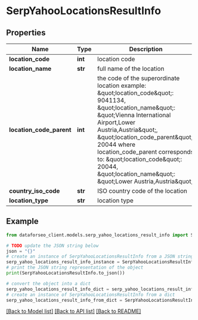 # SerpYahooLocationsResultInfo


## Properties

Name | Type | Description | Notes
------------ | ------------- | ------------- | -------------
**location_code** | **int** | location code | [optional] 
**location_name** | **str** | full name of the location | [optional] 
**location_code_parent** | **int** | the code of the superordinate location example: \&quot;location_code\&quot;: 9041134, \&quot;location_name\&quot;: \&quot;Vienna International Airport,Lower Austria,Austria\&quot;, \&quot;location_code_parent\&quot;: 20044 where location_code_parent corresponds to: \&quot;location_code\&quot;: 20044, \&quot;location_name\&quot;: \&quot;Lower Austria,Austria\&quot; | [optional] 
**country_iso_code** | **str** | ISO country code of the location | [optional] 
**location_type** | **str** | location type | [optional] 

## Example

```python
from dataforseo_client.models.serp_yahoo_locations_result_info import SerpYahooLocationsResultInfo

# TODO update the JSON string below
json = "{}"
# create an instance of SerpYahooLocationsResultInfo from a JSON string
serp_yahoo_locations_result_info_instance = SerpYahooLocationsResultInfo.from_json(json)
# print the JSON string representation of the object
print(SerpYahooLocationsResultInfo.to_json())

# convert the object into a dict
serp_yahoo_locations_result_info_dict = serp_yahoo_locations_result_info_instance.to_dict()
# create an instance of SerpYahooLocationsResultInfo from a dict
serp_yahoo_locations_result_info_from_dict = SerpYahooLocationsResultInfo.from_dict(serp_yahoo_locations_result_info_dict)
```
[[Back to Model list]](../README.md#documentation-for-models) [[Back to API list]](../README.md#documentation-for-api-endpoints) [[Back to README]](../README.md)


